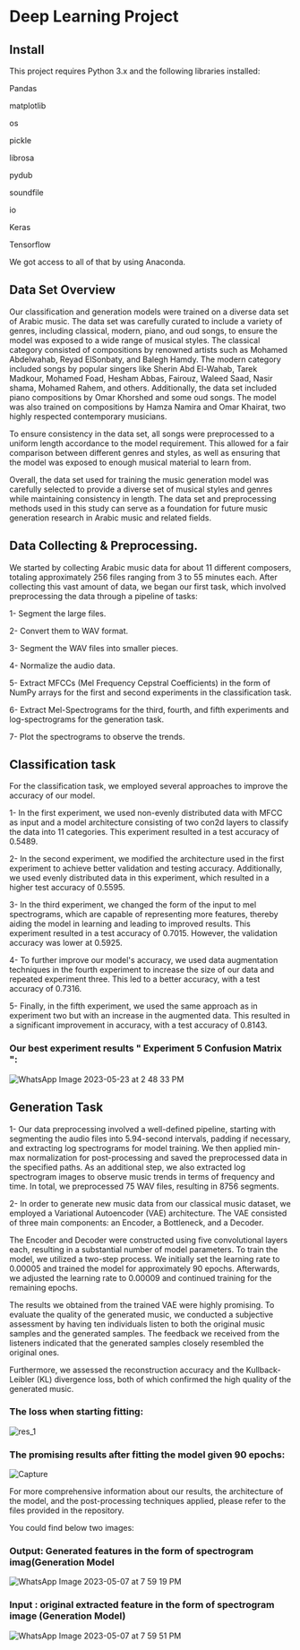 # Deep Learning Project 

## Install
This project requires Python 3.x and the following libraries installed:

Pandas

matplotlib

os

pickle

librosa

pydub

soundfile

io

Keras

Tensorflow

We got access to all of that by using Anaconda.

## Data Set Overview
Our classification and generation models were trained on a diverse data set of Arabic music. The data set was carefully curated to include a variety of genres, including classical, modern, piano, and oud songs, to ensure the model was exposed to a wide range of musical styles. The classical category consisted of compositions by renowned artists such as Mohamed Abdelwahab, Reyad ElSonbaty, and Balegh Hamdy. The modern category included songs by popular singers like Sherin Abd El-Wahab, Tarek Madkour, Mohamed Foad, Hesham Abbas, Fairouz, Waleed Saad, Nasir shama, Mohamed Rahem, and others. Additionally, the data set included piano compositions by Omar Khorshed and some oud songs. The model was also trained on compositions by Hamza Namira and Omar Khairat, two highly respected contemporary musicians.

To ensure consistency in the data set, all songs were preprocessed to a uniform length accordance to the model requirement. This allowed for a fair comparison between different genres and styles, as well as ensuring that the model was exposed to enough musical material to learn from. 

Overall, the data set used for training the music generation model was carefully selected to provide a diverse set of musical styles and genres while maintaining consistency in length. The data set and preprocessing methods used in this study can serve as a foundation for future music generation research in Arabic music and related fields.

## Data Collecting & Preprocessing.
We started by collecting Arabic music data for about 11 different composers, totaling approximately 256 files ranging from 3 to 55 minutes each. After collecting this vast amount of data, we began our first task, which involved preprocessing the data through a pipeline of tasks:

1- Segment the large files.

2- Convert them to WAV format.

3- Segment the WAV files into smaller pieces.

4- Normalize the audio data.

5- Extract MFCCs (Mel Frequency Cepstral Coefficients) in the form of NumPy arrays for the first and second experiments in the classification task.

6- Extract Mel-Spectrograms for the third, fourth, and fifth experiments and log-spectrograms for the generation task.

7- Plot the spectrograms to observe the trends.

## Classification task

For the classification task, we employed several approaches to improve the accuracy of our model. 

1- In the first experiment, we used non-evenly distributed data with MFCC as input and a model architecture consisting of two con2d layers to classify the data into 11 categories. This experiment resulted in a test accuracy of 0.5489.

2- In the second experiment, we modified the architecture used in the first experiment to achieve better validation and testing accuracy. Additionally, we used evenly distributed data in this experiment, which resulted in a higher test accuracy of 0.5595.


3- In the third experiment, we changed the form of the input to mel spectrograms, which are capable of representing more features, thereby aiding the model in learning and leading to improved results. This experiment resulted in a test accuracy of 0.7015. However, the validation accuracy was lower at 0.5925.

4- To further improve our model's accuracy, we used data augmentation techniques in the fourth experiment to increase the size of our data and repeated experiment three. This led to a better accuracy, with a test accuracy of 0.7316.


5- Finally, in the fifth experiment, we used the same approach as in experiment two but with an increase in the augmented data. This resulted in a significant improvement in accuracy, with a test accuracy of 0.8143.


### Our best experiment results " Experiment 5 Confusion Matrix ":
![WhatsApp Image 2023-05-23 at 2 48 33 PM](https://github.com/eshaarawy/Ai-Arabic-Music-/assets/109802881/706762ba-7bb0-4bd6-99e5-7dcbb156456e)

## Generation Task
1- Our data preprocessing involved a well-defined pipeline, starting with segmenting the audio files into 5.94-second intervals, padding if necessary, and extracting log spectrograms for model training. We then applied min-max normalization for post-processing and saved the preprocessed data in the specified paths. As an additional step, we also extracted log spectrogram images to observe music trends in terms of frequency and time. In total, we preprocessed 75 WAV files, resulting in 8756 segments.

2- In order to generate new music data from our classical music dataset, we employed a Variational Autoencoder (VAE) architecture. The VAE consisted of three main components: an Encoder, a Bottleneck, and a Decoder.

The Encoder and Decoder were constructed using five convolutional layers each, resulting in a substantial number of model parameters. To train the model, we utilized a two-step process. We initially set the learning rate to 0.00005 and trained the model for approximately 90 epochs. Afterwards, we adjusted the learning rate to 0.00009 and continued training for the remaining epochs.

The results we obtained from the trained VAE were highly promising. To evaluate the quality of the generated music, we conducted a subjective assessment by having ten individuals listen to both the original music samples and the generated samples. The feedback we received from the listeners indicated that the generated samples closely resembled the original ones.

Furthermore, we assessed the reconstruction accuracy and the Kullback-Leibler (KL) divergence loss, both of which confirmed the high quality of the generated music.
### The loss when starting fitting:
![res_1](https://github.com/eshaarawy/Ai-Arabic-Music-/assets/109802881/cc262539-7ad7-40a9-8fad-9c6b34d88a53)
### The promising results after fitting the model given 90 epochs:
![Capture](https://github.com/eshaarawy/Ai-Arabic-Music-/assets/109802881/11585f54-d71d-4e9a-9b32-0ba28ebc6a72)

For more comprehensive information about our results, the architecture of the model, and the post-processing techniques applied, please refer to the files provided in the repository.

You could find below two images:

### Output: Generated features in the form of spectrogram imag(Generation Model
![WhatsApp Image 2023-05-07 at 7 59 19 PM](https://github.com/eshaarawy/Ai-Arabic-Music-/assets/109802881/3e233cd0-ed75-4876-a401-6b43dd4d0dbe)

### Input : original extracted feature in the form of spectrogram image (Generation Model)
![WhatsApp Image 2023-05-07 at 7 59 51 PM](https://github.com/eshaarawy/Ai-Arabic-Music-/assets/109802881/14366ebd-e46f-4886-bb5e-9b67a0aff822)

